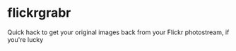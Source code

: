 flickrgrabr
===========

Quick hack to get your original images back from your Flickr photostream, if you're lucky
